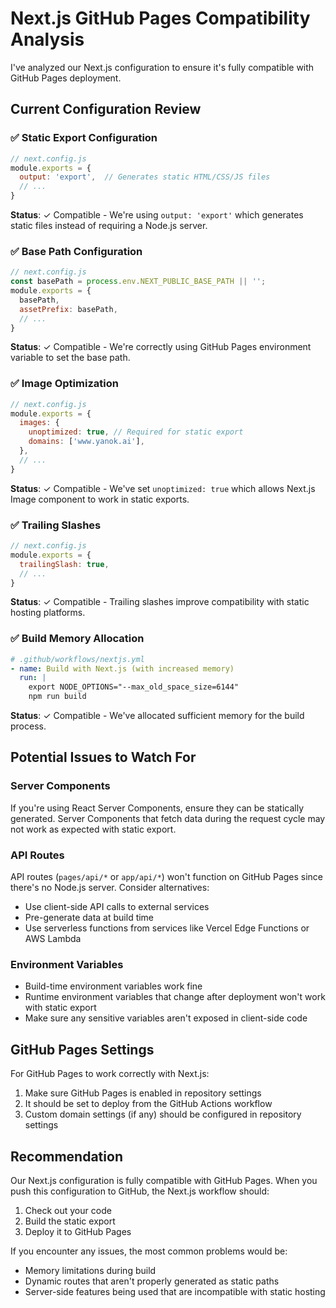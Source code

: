 # Next.js GitHub Pages Compatibility Analysis

I've analyzed our Next.js configuration to ensure it's fully compatible with GitHub Pages deployment.

## Current Configuration Review

### ✅ Static Export Configuration
```javascript
// next.config.js
module.exports = {
  output: 'export',  // Generates static HTML/CSS/JS files
  // ...
}
```
**Status**: ✓ Compatible - We're using `output: 'export'` which generates static files instead of requiring a Node.js server.

### ✅ Base Path Configuration
```javascript
// next.config.js
const basePath = process.env.NEXT_PUBLIC_BASE_PATH || '';
module.exports = {
  basePath,
  assetPrefix: basePath,
  // ...
}
```
**Status**: ✓ Compatible - We're correctly using GitHub Pages environment variable to set the base path.

### ✅ Image Optimization
```javascript
// next.config.js
module.exports = {
  images: {
    unoptimized: true, // Required for static export
    domains: ['www.yanok.ai'],
  },
  // ...
}
```
**Status**: ✓ Compatible - We've set `unoptimized: true` which allows Next.js Image component to work in static exports.

### ✅ Trailing Slashes
```javascript
// next.config.js
module.exports = {
  trailingSlash: true,
  // ...
}
```
**Status**: ✓ Compatible - Trailing slashes improve compatibility with static hosting platforms.

### ✅ Build Memory Allocation
```yaml
# .github/workflows/nextjs.yml
- name: Build with Next.js (with increased memory)
  run: |
    export NODE_OPTIONS="--max_old_space_size=6144"
    npm run build
```
**Status**: ✓ Compatible - We've allocated sufficient memory for the build process.

## Potential Issues to Watch For

### Server Components
If you're using React Server Components, ensure they can be statically generated. Server Components that fetch data during the request cycle may not work as expected with static export.

### API Routes
API routes (`pages/api/*` or `app/api/*`) won't function on GitHub Pages since there's no Node.js server. Consider alternatives:
- Use client-side API calls to external services
- Pre-generate data at build time
- Use serverless functions from services like Vercel Edge Functions or AWS Lambda

### Environment Variables
- Build-time environment variables work fine
- Runtime environment variables that change after deployment won't work with static export
- Make sure any sensitive variables aren't exposed in client-side code

## GitHub Pages Settings

For GitHub Pages to work correctly with Next.js:

1. Make sure GitHub Pages is enabled in repository settings
2. It should be set to deploy from the GitHub Actions workflow
3. Custom domain settings (if any) should be configured in repository settings

## Recommendation

Our Next.js configuration is fully compatible with GitHub Pages. When you push this configuration to GitHub, the Next.js workflow should:

1. Check out your code
2. Build the static export
3. Deploy it to GitHub Pages

If you encounter any issues, the most common problems would be:
- Memory limitations during build
- Dynamic routes that aren't properly generated as static paths
- Server-side features being used that are incompatible with static hosting

